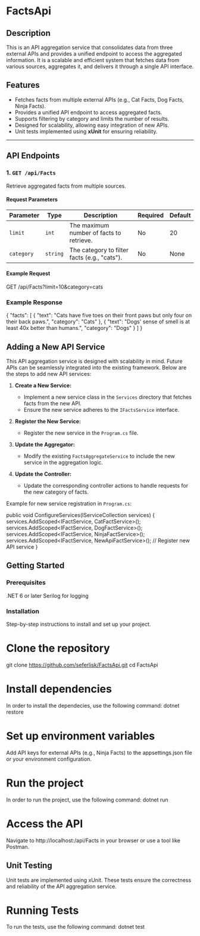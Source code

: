 # FactsApi

## Description
This is an API aggregation service that consolidates data from three external APIs and provides a unified endpoint to access the 
aggregated information. It is a scalable and efficient system that fetches data from various sources, aggregates it, and delivers it
through a single API interface.

## Features
- Fetches facts from multiple external APIs (e.g., Cat Facts, Dog Facts, Ninja Facts).
- Provides a unified API endpoint to access aggregated facts.
- Supports filtering by category and limits the number of results.
- Designed for scalability, allowing easy integration of new APIs.
- Unit tests implemented using **xUnit** for ensuring reliability.

---

## API Endpoints

### 1. `GET /api/Facts`
Retrieve aggregated facts from multiple sources.

#### Request Parameters
| Parameter | Type     | Description                                     | Required | Default |
|-----------|----------|-------------------------------------------------|----------|---------|
| `limit`   | `int`    | The maximum number of facts to retrieve.        | No       | 20      |
| `category`| `string` | The category to filter facts (e.g., "cats").    | No       | None    |

#### Example Request
GET /api/Facts?limit=10&category=cats

### Example Response
{
  "facts": [
    {
      "text": "Cats have five toes on their front paws but only four on their back paws.",
      "category": "Cats"
    },
    {
      "text": "Dogs' sense of smell is at least 40x better than humans.",
      "category": "Dogs"
    }
  ]
}

## Adding a New API Service
This API aggregation service is designed with scalability in mind. Future APIs can be seamlessly integrated into the existing framework.
Below are the steps to add new API services:

1. **Create a New Service:**
   - Implement a new service class in the `Services` directory that fetches facts from the new API.
   - Ensure the new service adheres to the `IFactsService` interface.

2. **Register the New Service:**
   - Register the new service in the `Program.cs` file.

3. **Update the Aggregator:**
   - Modify the existing `FactsAggregateService` to include the new service in the aggregation logic.

4. **Update the Controller:**
   - Update the corresponding controller actions to handle requests for the new category of facts.

Example for new service registration in `Program.cs`:

public void ConfigureServices(IServiceCollection services)
{
    services.AddScoped<IFactService, CatFactService>();
    services.AddScoped<IFactService, DogFactService>();
    services.AddScoped<IFactService, NinjaFactService>();
    services.AddScoped<IFactService, NewApiFactService>(); // Register new API service
}


## Getting Started

### Prerequisites
.NET 6 or later
Serilog for logging

### Installation
Step-by-step instructions to install and set up your project.

# Clone the repository
git clone https://github.com/seferlisk/FactsApi.git
cd FactsApi

# Install dependencies
In order to install the dependecies, use the following command: dotnet restore

# Set up environment variables
Add API keys for external APIs (e.g., Ninja Facts) to the appsettings.json file or your environment configuration.

# Run the project
In order to run the project, use the following command: dotnet run

# Access the API
Navigate to http://localhost:<port>/api/Facts in your browser or use a tool like Postman.

## Unit Testing
Unit tests are implemented using xUnit. These tests ensure the correctness and reliability of the API aggregation service.

# Running Tests
To run the tests, use the following command: dotnet test

